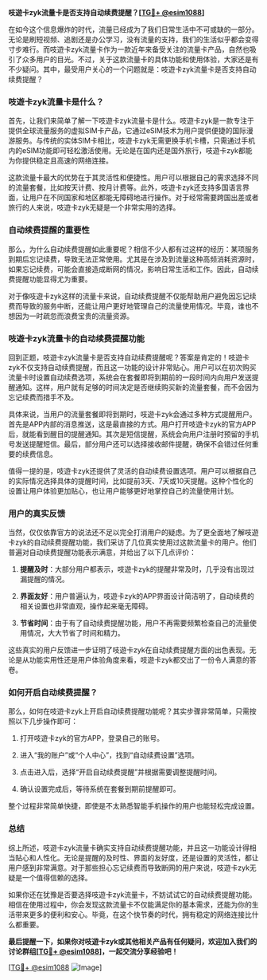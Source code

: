 **吱遊卡zyk流量卡是否支持自动续费提醒？[[TG💪+ @esim1088](https://t.me/s/esim1088)]**

在如今这个信息爆炸的时代，流量已经成为了我们日常生活中不可或缺的一部分。无论是刷短视频、追剧还是办公学习，没有流量的支持，我们的生活似乎都会变得寸步难行。而吱遊卡zyk流量卡作为一款近年来备受关注的流量卡产品，自然也吸引了众多用户的目光。不过，关于这款流量卡的具体功能和使用体验，大家还是有不少疑问。其中，最受用户关心的一个问题就是：吱遊卡zyk流量卡是否支持自动续费提醒？

### 吱遊卡zyk流量卡是什么？

首先，让我们来简单了解一下吱遊卡zyk流量卡是什么。吱遊卡zyk是一款专注于提供全球流量服务的虚拟SIM卡产品，它通过eSIM技术为用户提供便捷的国际漫游服务。与传统的实体SIM卡相比，吱遊卡zyk无需更换手机卡槽，只需通过手机内的eSIM功能即可轻松激活使用。无论是在国内还是国外旅行，吱遊卡zyk都能为你提供稳定且高速的网络连接。

这款流量卡最大的优势在于其灵活性和便捷性。用户可以根据自己的需求选择不同的流量套餐，比如按天计费、按月计费等。此外，吱遊卡zyk还支持多国语言界面，让用户在不同国家和地区都能无障碍地进行操作。对于经常需要跨国出差或者旅行的人来说，吱遊卡zyk无疑是一个非常实用的选择。

### 自动续费提醒的重要性

那么，为什么自动续费提醒如此重要呢？相信不少人都有过这样的经历：某项服务到期后忘记续费，导致无法正常使用。尤其是在涉及到流量这种高频消耗资源时，如果忘记续费，可能会直接造成断网的情况，影响日常生活和工作。因此，自动续费提醒功能显得尤为重要。

对于像吱遊卡zyk这样的流量卡来说，自动续费提醒不仅能帮助用户避免因忘记续费而导致的服务中断，还能让用户更好地管理自己的流量使用情况。毕竟，谁也不想因为一时疏忽而浪费宝贵的流量资源。

### 吱遊卡zyk流量卡的自动续费提醒功能

回到正题，吱遊卡zyk流量卡是否支持自动续费提醒呢？答案是肯定的！吱遊卡zyk不仅支持自动续费提醒，而且这一功能的设计非常贴心。用户可以在初次购买流量卡时设置自动续费选项，系统会在套餐即将到期前的一段时间内向用户发送提醒通知。这样，用户就有足够的时间决定是否继续购买新的流量套餐，而不会因为忘记续费而措手不及。

具体来说，当用户的流量套餐即将到期时，吱遊卡zyk会通过多种方式提醒用户。首先是APP内部的消息推送，这是最直接的方式。用户打开吱遊卡zyk的官方APP后，就能看到醒目的提醒通知。其次是短信提醒，系统会向用户注册时预留的手机号发送提醒短信。最后，部分用户还可以选择接收邮件提醒，确保不会错过任何重要的续费信息。

值得一提的是，吱遊卡zyk还提供了灵活的自动续费设置选项。用户可以根据自己的实际情况选择具体的提醒时间，比如提前3天、7天或10天提醒。这种个性化的设置让用户体验更加贴心，也让用户能够更好地掌控自己的流量使用计划。

### 用户的真实反馈

当然，仅仅依靠官方的说法还不足以完全打消用户的疑虑。为了更全面地了解吱遊卡zyk的自动续费提醒功能，我们采访了几位真实使用过这款流量卡的用户。他们普遍对自动续费提醒功能表示满意，并给出了以下几点评价：

1. **提醒及时**：大部分用户都表示，吱遊卡zyk的提醒非常及时，几乎没有出现过漏提醒的情况。
   
2. **界面友好**：用户普遍认为，吱遊卡zyk的APP界面设计简洁明了，自动续费的相关设置也非常直观，操作起来毫无障碍。

3. **节省时间**：由于有了自动续费提醒功能，用户不再需要频繁检查自己的流量使用情况，大大节省了时间和精力。

这些真实的用户反馈进一步证明了吱遊卡zyk在自动续费提醒方面的出色表现。无论是从功能实用性还是用户体验角度来看，吱遊卡zyk都交出了一份令人满意的答卷。

### 如何开启自动续费提醒？

那么，如何在吱遊卡zyk上开启自动续费提醒功能呢？其实步骤非常简单，只需按照以下几步操作即可：

1. 打开吱遊卡zyk的官方APP，登录自己的账号。
   
2. 进入“我的账户”或“个人中心”，找到“自动续费设置”选项。

3. 点击进入后，选择“开启自动续费提醒”并根据需要调整提醒时间。

4. 确认设置完成后，等待系统在套餐到期前提醒即可。

整个过程非常简单快捷，即使是不太熟悉智能手机操作的用户也能轻松完成设置。

### 总结

综上所述，吱遊卡zyk流量卡确实支持自动续费提醒功能，并且这一功能设计得相当贴心和人性化。无论是提醒的及时性、界面的友好度，还是设置的灵活性，都让用户感到非常满意。对于那些担心忘记续费而导致断网的用户来说，吱遊卡zyk无疑是一个值得信赖的选择。

如果你还在犹豫是否要选择吱遊卡zyk流量卡，不妨试试它的自动续费提醒功能。相信在使用过程中，你会发现这款流量卡不仅能满足你的基本需求，还能为你的生活带来更多的便利和安心。毕竟，在这个快节奏的时代，拥有稳定的网络连接比什么都重要。

**最后提醒一下，如果你对吱遊卡zyk或其他相关产品有任何疑问，欢迎加入我们的讨论群组[[TG💪+ @esim1088](https://t.me/s/esim1088)]，一起交流分享经验吧！**

[[TG💪+ @esim1088](https://t.me/s/esim1088) ![Image](https://i.postimg.cc/4NQfJmqS/Snipaste-2025-05-13-00-14-12.png)]